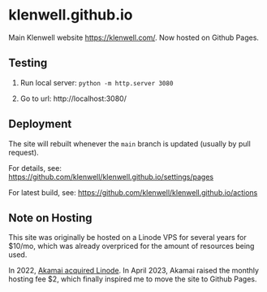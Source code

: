 # klenwell.github.io

Main Klenwell website https://klenwell.com/. Now hosted on Github Pages.


## Testing

1. Run local server: `python -m http.server 3080`

2. Go to url: http://localhost:3080/


## Deployment

The site will rebuilt whenever the `main` branch is updated (usually by pull request).

For details, see: https://github.com/klenwell/klenwell.github.io/settings/pages

For latest build, see: https://github.com/klenwell/klenwell.github.io/actions


## Note on Hosting

This site was originally be hosted on a Linode VPS for several years for $10/mo, which was already overpriced for the amount of resources being used.

In 2022, [Akamai acquired Linode](https://news.ycombinator.com/item?id=30352772). In April 2023, Akamai raised the monthly hosting fee $2, which finally inspired me to move the site to Github Pages.
